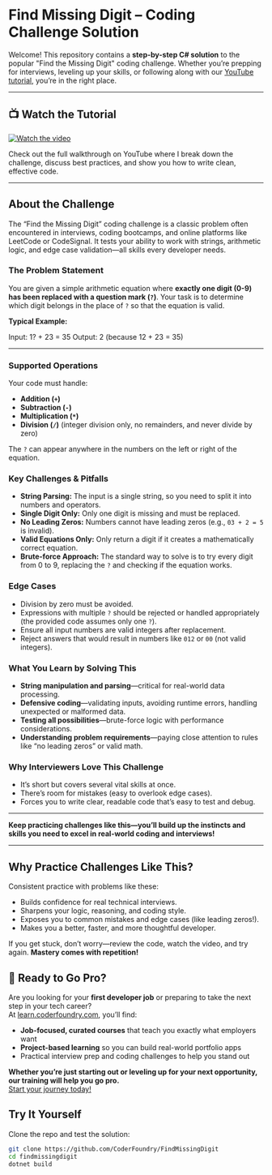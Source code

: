 # Find Missing Digit – Coding Challenge Solution

Welcome! This repository contains a **step-by-step C# solution** to the popular "Find the Missing Digit" coding challenge. Whether you’re prepping for interviews, leveling up your skills, or following along with our [YouTube tutorial](https://www.youtube.com/your-video-link), you’re in the right place.

---

## 📺 Watch the Tutorial

[![Watch the video](https://img.youtube.com/vi/YOUR_VIDEO_ID/0.jpg)](https://www.youtube.com/your-video-link)

Check out the full walkthrough on YouTube where I break down the challenge, discuss best practices, and show you how to write clean, effective code.

---

## About the Challenge

The “Find the Missing Digit” coding challenge is a classic problem often encountered in interviews, coding bootcamps, and online platforms like LeetCode or CodeSignal. It tests your ability to work with strings, arithmetic logic, and edge case validation—all skills every developer needs.

### The Problem Statement

You are given a simple arithmetic equation where **exactly one digit (0-9) has been replaced with a question mark (`?`)**. Your task is to determine which digit belongs in the place of `?` so that the equation is valid.

**Typical Example:**

Input: 1? + 23 = 35
Output: 2 (because 12 + 23 = 35)

---

### Supported Operations

Your code must handle:
- **Addition (`+`)**
- **Subtraction (`-`)**
- **Multiplication (`*`)**
- **Division (`/`)** (integer division only, no remainders, and never divide by zero)

The `?` can appear anywhere in the numbers on the left or right of the equation.

### Key Challenges & Pitfalls

- **String Parsing:** The input is a single string, so you need to split it into numbers and operators.
- **Single Digit Only:** Only one digit is missing and must be replaced.
- **No Leading Zeros:** Numbers cannot have leading zeros (e.g., `03 + 2 = 5` is invalid).
- **Valid Equations Only:** Only return a digit if it creates a mathematically correct equation.
- **Brute-force Approach:** The standard way to solve is to try every digit from 0 to 9, replacing the `?` and checking if the equation works.

### Edge Cases

- Division by zero must be avoided.
- Expressions with multiple `?` should be rejected or handled appropriately (the provided code assumes only one `?`).
- Ensure all input numbers are valid integers after replacement.
- Reject answers that would result in numbers like `012` or `00` (not valid integers).

### What You Learn by Solving This

- **String manipulation and parsing**—critical for real-world data processing.
- **Defensive coding**—validating inputs, avoiding runtime errors, handling unexpected or malformed data.
- **Testing all possibilities**—brute-force logic with performance considerations.
- **Understanding problem requirements**—paying close attention to rules like “no leading zeros” or valid math.

### Why Interviewers Love This Challenge

- It’s short but covers several vital skills at once.
- There’s room for mistakes (easy to overlook edge cases).
- Forces you to write clear, readable code that’s easy to test and debug.

---

**Keep practicing challenges like this—you’ll build up the instincts and skills you need to excel in real-world coding and interviews!**

---

## Why Practice Challenges Like This?

Consistent practice with problems like these:
- Builds confidence for real technical interviews.
- Sharpens your logic, reasoning, and coding style.
- Exposes you to common mistakes and edge cases (like leading zeros!).
- Makes you a better, faster, and more thoughtful developer.

If you get stuck, don’t worry—review the code, watch the video, and try again. **Mastery comes with repetition!**

## 🚀 Ready to Go Pro?

Are you looking for your **first developer job** or preparing to take the next step in your tech career?  
At [learn.coderfoundry.com](https://learn.coderfoundry.com), you’ll find:

- **Job-focused, curated courses** that teach you exactly what employers want
- **Project-based learning** so you can build real-world portfolio apps
- Practical interview prep and coding challenges to help you stand out

**Whether you’re just starting out or leveling up for your next opportunity, our training will help you go pro.**  
[Start your journey today!](https://learn.coderfoundry.com)

## Try It Yourself

Clone the repo and test the solution:

```bash
git clone https://github.com/CoderFoundry/FindMissingDigit
cd findmissingdigit
dotnet build
